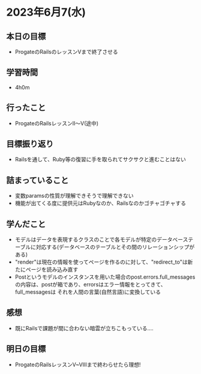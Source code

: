 # 2023年6月7(水)

## 本日の目標
- ProgateのRailsのレッスンVまで終了させる

## 学習時間
- 4h0m

## 行ったこと
- ProgateのRailsレッスンⅡ～V(途中)
   
## 目標振り返り
- Railsを通して、Ruby等の復習に手を取られてサクサクと進むことはない

## 詰まっていること
- 変数paramsの性質が理解できそうで理解できない
- 機能が出てくる度に提供元はRubyなのか、Railsなのかゴチャゴチャする

## 学んだこと
- モデルはデータを表現するクラスのことで各モデルが特定のデータベーステーブルに対応する(データベースのテーブルとその間のリレーションシップがある)
- "render"は現在の情報を使ってページを作るのに対して、"redirect_to"は新たにページを読み込み直す
- Postというモデルのインスタンスを用いた場合のpost.errors.full_messagesの内容は、postが箱であり、errorsはエラー情報をとってきて、full_messagesは
それを人間の言葉(自然言語)に変換している

## 感想
- 既にRailsで課題が間に合わない暗雲が立ちこもっている....

## 明日の目標
- ProgateのRailsレッスンV~Ⅷまで終わらせたら理想!